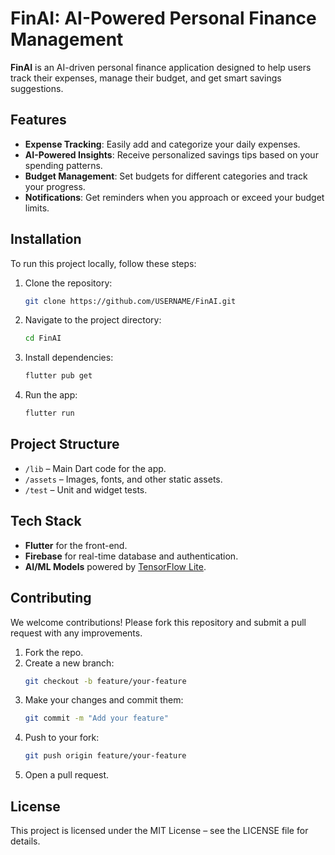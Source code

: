 # FinAI: AI-Powered Personal Finance Management

**FinAI** is an AI-driven personal finance application designed to help users track their expenses, manage their budget, and get smart savings suggestions.

## Features
- **Expense Tracking**: Easily add and categorize your daily expenses.
- **AI-Powered Insights**: Receive personalized savings tips based on your spending patterns.
- **Budget Management**: Set budgets for different categories and track your progress.
- **Notifications**: Get reminders when you approach or exceed your budget limits.

## Installation
To run this project locally, follow these steps:

1. Clone the repository:
    ```bash
    git clone https://github.com/USERNAME/FinAI.git
    ```
2. Navigate to the project directory:
    ```bash
    cd FinAI
    ```
3. Install dependencies:
    ```bash
    flutter pub get
    ```
4. Run the app:
    ```bash
    flutter run
    ```

## Project Structure
- `/lib` – Main Dart code for the app.
- `/assets` – Images, fonts, and other static assets.
- `/test` – Unit and widget tests.

## Tech Stack
- **Flutter** for the front-end.
- **Firebase** for real-time database and authentication.
- **AI/ML Models** powered by [TensorFlow Lite](https://www.tensorflow.org/lite).

## Contributing
We welcome contributions! Please fork this repository and submit a pull request with any improvements.

1. Fork the repo.
2. Create a new branch:
    ```bash
    git checkout -b feature/your-feature
    ```
3. Make your changes and commit them:
    ```bash
    git commit -m "Add your feature"
    ```
4. Push to your fork:
    ```bash
    git push origin feature/your-feature
    ```
5. Open a pull request.

## License
This project is licensed under the MIT License – see the LICENSE file for details.

